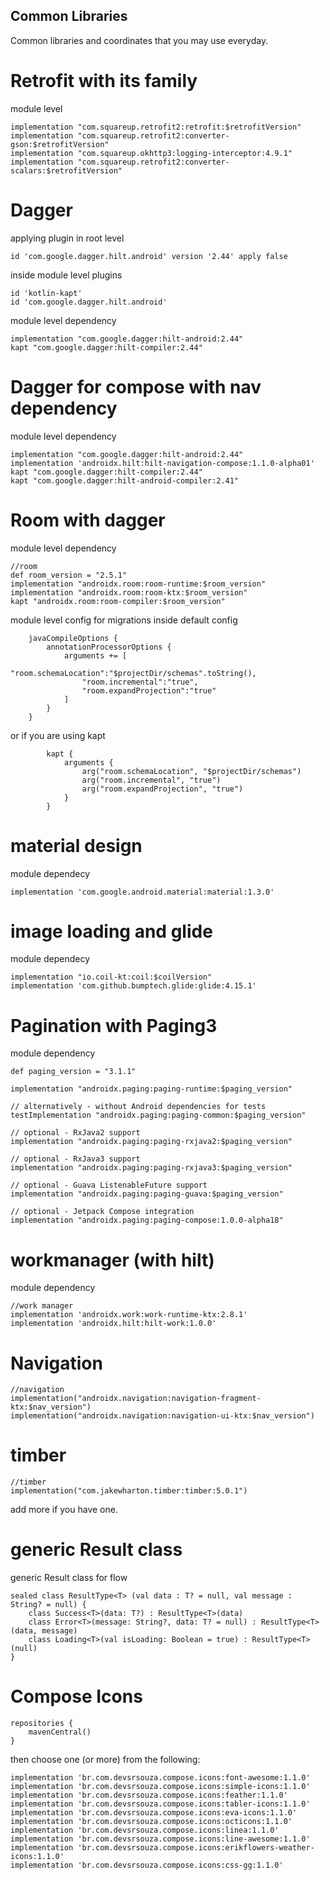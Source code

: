 ## Common Libraries
Common libraries and coordinates that you may use everyday.

# Retrofit with its family
module level
```
implementation "com.squareup.retrofit2:retrofit:$retrofitVersion"
implementation "com.squareup.retrofit2:converter-gson:$retrofitVersion"
implementation "com.squareup.okhttp3:logging-interceptor:4.9.1"
implementation "com.squareup.retrofit2:converter-scalars:$retrofitVersion"
```
# Dagger
applying plugin in root level
```
id 'com.google.dagger.hilt.android' version '2.44' apply false
```
inside module level plugins
```
id 'kotlin-kapt'
id 'com.google.dagger.hilt.android'
```
module level dependency 
```
implementation "com.google.dagger:hilt-android:2.44"
kapt "com.google.dagger:hilt-compiler:2.44"
```
# Dagger for compose with nav dependency
module level dependency
```
implementation "com.google.dagger:hilt-android:2.44"
implementation 'androidx.hilt:hilt-navigation-compose:1.1.0-alpha01'
kapt "com.google.dagger:hilt-compiler:2.44"
kapt "com.google.dagger:hilt-android-compiler:2.41"
```
# Room with dagger
module level dependency
```
//room
def room_version = "2.5.1"
implementation "androidx.room:room-runtime:$room_version"
implementation "androidx.room:room-ktx:$room_version"
kapt "androidx.room:room-compiler:$room_version"
```
module level config for migrations inside default config
```
    javaCompileOptions {
        annotationProcessorOptions {
            arguments += [
                "room.schemaLocation":"$projectDir/schemas".toString(),
                "room.incremental":"true",
                "room.expandProjection":"true"
            ]
        }
    }
```
or if you are using kapt
```
        kapt {
            arguments {
                arg("room.schemaLocation", "$projectDir/schemas")
                arg("room.incremental", "true")
                arg("room.expandProjection", "true")
            }
        }
```
# material design
module dependecy
```
implementation 'com.google.android.material:material:1.3.0'
```
# image loading and glide
module dependecy
```
implementation "io.coil-kt:coil:$coilVersion"
implementation 'com.github.bumptech.glide:glide:4.15.1'
```
# Pagination with Paging3
module dependency 
```
def paging_version = "3.1.1"

implementation "androidx.paging:paging-runtime:$paging_version"

// alternatively - without Android dependencies for tests
testImplementation "androidx.paging:paging-common:$paging_version"

// optional - RxJava2 support
implementation "androidx.paging:paging-rxjava2:$paging_version"

// optional - RxJava3 support
implementation "androidx.paging:paging-rxjava3:$paging_version"

// optional - Guava ListenableFuture support
implementation "androidx.paging:paging-guava:$paging_version"

// optional - Jetpack Compose integration
implementation "androidx.paging:paging-compose:1.0.0-alpha18"
```

# workmanager (with hilt)
module dependency
```
//work manager
implementation 'androidx.work:work-runtime-ktx:2.8.1'
implementation 'androidx.hilt:hilt-work:1.0.0'
```
# Navigation
```
//navigation
implementation("androidx.navigation:navigation-fragment-ktx:$nav_version")
implementation("androidx.navigation:navigation-ui-ktx:$nav_version")
```

# timber
```
//timber
implementation("com.jakewharton.timber:timber:5.0.1")
```

add more if you have one.

# generic Result class 
generic Result class for flow 
```
sealed class ResultType<T> (val data : T? = null, val message : String? = null) {
    class Success<T>(data: T?) : ResultType<T>(data)
    class Error<T>(message: String?, data: T? = null) : ResultType<T>(data, message)
    class Loading<T>(val isLoading: Boolean = true) : ResultType<T>(null)
}
```
# Compose Icons 

```
repositories {
    mavenCentral()
}
```
then choose one (or more) from the following:
```
implementation 'br.com.devsrsouza.compose.icons:font-awesome:1.1.0' 
implementation 'br.com.devsrsouza.compose.icons:simple-icons:1.1.0' 
implementation 'br.com.devsrsouza.compose.icons:feather:1.1.0' 
implementation 'br.com.devsrsouza.compose.icons:tabler-icons:1.1.0' 
implementation 'br.com.devsrsouza.compose.icons:eva-icons:1.1.0' 
implementation 'br.com.devsrsouza.compose.icons:octicons:1.1.0' 
implementation 'br.com.devsrsouza.compose.icons:linea:1.1.0' 
implementation 'br.com.devsrsouza.compose.icons:line-awesome:1.1.0' 
implementation 'br.com.devsrsouza.compose.icons:erikflowers-weather-icons:1.1.0' 
implementation 'br.com.devsrsouza.compose.icons:css-gg:1.1.0' 
```
